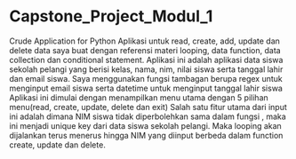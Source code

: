 # Capstone_Project_Modul_1
Crude Application for Python Aplikasi untuk read, create, add, update dan delete data saya buat dengan referensi materi looping, data function, data collection dan conditional statement. Aplikasi ini adalah aplikasi data siswa sekolah pelangi yang berisi kelas, nama, nim, nilai siswa serta tanggal lahir dan email siswa. Saya menggunakan fungsi tambagan berupa regex untuk menginput email siswa serta datetime untuk menginput tanggal lahir siswa Aplikasi ini dimulai dengan menampilkan menu utama dengan 5 pilihan menu(read, create, update, delete dan exit) Salah satu fitur utama dari input ini adalah dimana NIM siswa tidak diperbolehkan sama dalam fungsi , maka ini menjadi unique key dari data siswa sekolah pelangi. Maka looping akan dijalankan terus menerus hingga NIM yang diinput berbeda dalam function create, update dan delete.
